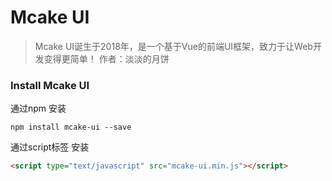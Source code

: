 # Mcake UI

> Mcake UI诞生于2018年，是一个基于Vue的前端UI框架，致力于让Web开发变得更简单！
> 作者：淡淡的月饼


### Install Mcake UI

通过npm 安装
```
npm install mcake-ui --save
```
通过script标签 安装
```html
<script type="text/javascript" src="mcake-ui.min.js"></script>
```